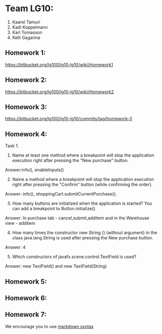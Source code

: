 # Team LG10:
1. Kaarel Tamuri
2. Kadi Koppelmann
3. Karl Tomasson
4. Kelli Gagarina

## Homework 1:
https://bitbucket.org/lg100/lg10-lg10/wiki/Homework1 

## Homework 2:
https://bitbucket.org/lg100/lg10-lg10/wiki/Homework2

## Homework 3:

https://bitbucket.org/lg100/lg10-lg10/commits/tag/homework-3

## Homework 4:
Task 1.

1. Name at least one method where a breakpoint will stop the application execution right
after pressing the "New purchase" button. 

Answer:info(), enableInputs()

2. Name a method where a breakpoint will stop the application execution right after
pressing the "Confirm" button (while confirming the order). 

Answer: info(), shoppingCart.submitCurrentPurchase();

3. How many buttons are initialized when the application is started? You can add a
breakpoint to Button.initialize(). 

Answer: In purchase tab - cancel,submit,additem and in the Warehouse view - additem

4. How many times the constructor new String () (without argument) in the
class java.lang.String is used after pressing the New purchase button.

Answer: 4

5. Which constructors of javafx.scene.control.TextField is used? 

Answer: new TextField() and new TextField(String)


## Homework 5:
<Links to the solution>

## Homework 6:
<Links to the solution>

## Homework 7:
<Links to the solution>

We encourage you to use [markdown syntax](https://confluence.atlassian.com/bitbucketserver/markdown-syntax-guide-776639995.html)
